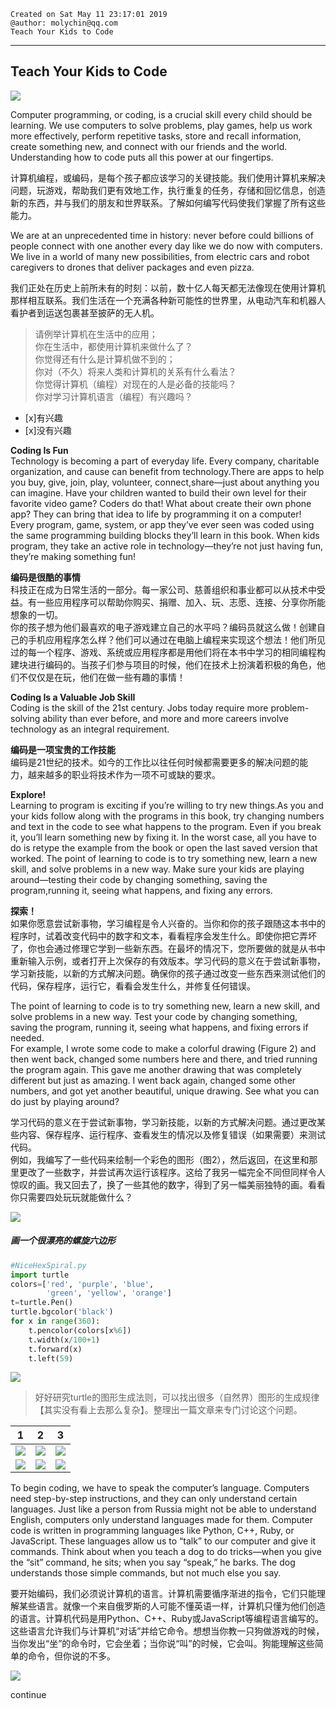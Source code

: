 ```
Created on Sat May 11 23:17:01 2019  
@author: molychin@qq.com  
Teach Your Kids to Code  
```  

---  
## **Teach Your Kids to Code**

![](res/2019-5-12-12-22-54.png)

Computer programming, or coding, is a crucial skill every child should be learning. We use computers to solve problems, play games, help us work more effectively, perform repetitive tasks, store and recall information, create something new, and connect with our friends and the world. Understanding how to code puts all this power at our fingertips.

计算机编程，或编码，是每个孩子都应该学习的关键技能。我们使用计算机来解决问题，玩游戏，帮助我们更有效地工作，执行重复的任务，存储和回忆信息，创造新的东西，并与我们的朋友和世界联系。了解如何编写代码使我们掌握了所有这些能力。

We are at an unprecedented time in history: never before could billions of people connect with one another every day like we do now with computers. We live in a world of many new possibilities, from electric cars and robot caregivers to drones that deliver packages and even pizza.

我们正处在历史上前所未有的时刻：以前，数十亿人每天都无法像现在使用计算机那样相互联系。我们生活在一个充满各种新可能性的世界里，从电动汽车和机器人看护者到运送包裹甚至披萨的无人机。

>请例举计算机在生活中的应用；  
你在生活中，都使用计算机来做什么了？  
你觉得还有什么是计算机做不到的；  
你对（不久）将来人类和计算机的关系有什么看法？  
你觉得计算机（编程）对现在的人是必备的技能吗？  
你对学习计算机语言（编程）有兴趣吗？
- [x]有兴趣
- [x]没有兴趣


**Coding Is Fun**  
Technology is becoming a part of everyday life. Every company, charitable organization, and cause can benefit from technology.There are apps to help you buy, give, join, play, volunteer, connect,share—just about anything you can imagine.
Have your children wanted to build their own level for their favorite video game? Coders do that! What about create their own phone app? They can bring that idea to life by programming it on a computer! Every program, game, system, or app they’ve ever seen was coded using the same programming building blocks they’ll learn in this book. When kids program, they take an active role in technology—they’re not just having fun, they’re making something fun!

**编码是很酷的事情**  
科技正在成为日常生活的一部分。每一家公司、慈善组织和事业都可以从技术中受益。有一些应用程序可以帮助你购买、捐赠、加入、玩、志愿、连接、分享你所能想象的一切。  
你的孩子想为他们最喜欢的电子游戏建立自己的水平吗？编码员就这么做！创建自己的手机应用程序怎么样？他们可以通过在电脑上编程来实现这个想法！他们所见过的每一个程序、游戏、系统或应用程序都是用他们将在本书中学习的相同编程构建块进行编码的。当孩子们参与项目的时候，他们在技术上扮演着积极的角色，他们不仅仅是在玩，他们在做一些有趣的事情！

**Coding Is a Valuable Job Skill**  
Coding is the skill of the 21st century. Jobs today require more problem-solving ability than ever before, and more and more careers involve technology as an integral requirement.

**编码是一项宝贵的工作技能**  
编码是21世纪的技术。如今的工作比以往任何时候都需要更多的解决问题的能力，越来越多的职业将技术作为一项不可或缺的要求。

**Explore!**  
Learning to program is exciting if you’re willing to try new things.As you and your kids follow along with the programs in this book, try changing numbers and text in the code to see what happens to the program. Even if you break it, you’ll learn something new by fixing it. In the worst case, all you have to do is retype the example from the book or open the last saved version that worked. The point of learning to code is to try something new, learn a new skill, and solve problems in a new way. Make sure your kids are playing around—testing their code by changing something, saving the program,running it, seeing what happens, and fixing any errors.

**探索！**   
如果你愿意尝试新事物，学习编程是令人兴奋的。当你和你的孩子跟随这本书中的程序时，试着改变代码中的数字和文本，看看程序会发生什么。即使你把它弄坏了，你也会通过修理它学到一些新东西。在最坏的情况下，您所要做的就是从书中重新输入示例，或者打开上次保存的有效版本。学习代码的意义在于尝试新事物，学习新技能，以新的方式解决问题。确保你的孩子通过改变一些东西来测试他们的代码，保存程序，运行它，看看会发生什么，并修复任何错误。

The point of learning to code is to try something new, learn a new skill, and solve problems in a new way. Test your code by changing something, saving the program, running it, seeing what happens, and fixing errors if needed.  
For example, I wrote some code to make a colorful drawing (Figure 2) and then went back, changed some numbers here and there, and tried running the program again. This gave me another drawing that was completely different but just as amazing. I went back again, changed some other numbers, and got yet another beautiful, unique drawing. See what you can do just by playing around?   

学习代码的意义在于尝试新事物，学习新技能，以新的方式解决问题。通过更改某些内容、保存程序、运行程序、查看发生的情况以及修复错误（如果需要）来测试代码。  
例如，我编写了一些代码来绘制一个彩色的图形（图2），然后返回，在这里和那里更改了一些数字，并尝试再次运行该程序。这给了我另一幅完全不同但同样令人惊叹的画。我又回去了，换了一些其他的数字，得到了另一幅美丽独特的画。看看你只需要四处玩玩就能做什么？

![](res/2019-5-12-13-56-52.png)

##### 画一个很漂亮的螺旋六边形
```python
#NiceHexSpiral.py
import turtle   
colors=['red', 'purple', 'blue',
        'green', 'yellow', 'orange']
t=turtle.Pen()
turtle.bgcolor('black')
for x in range(360):
    t.pencolor(colors[x%6])
    t.width(x/100+1)
    t.forward(x)        
    t.left(59)
```

![](res/2019-5-12-16-19-41.png)

>好好研究turtle的图形生成法则，可以找出很多（自然界）图形的生成规律【其实没有看上去那么复杂】。整理出一篇文章来专门讨论这个问题。  

| 1 | 2 | 3 |
|---|---|---|
|![](res/2019-5-12-16-23-13a.png)|![](res/2019-5-12-16-23-13b.png)|![](res/2019-5-12-16-23-13c.png)|
|![](res/2019-5-12-16-23-13d.png)|![](res/2019-5-12-16-23-13e.png)|![](res/2019-5-12-16-19-41.png)|


To begin coding, we have to speak the computer’s language. Computers need step-by-step instructions, and they can only understand certain languages. Just like a person from Russia might not be able to understand English, computers only understand languages made for them. Computer code is written in programming languages like Python, C++, Ruby, or JavaScript. These languages allow us to “talk” to our computer and give it commands. Think about when you teach a dog to do tricks—when you give the “sit” command, he sits; when you say “speak,” he barks. The dog understands those simple commands, but not much else you say.

要开始编码，我们必须说计算机的语言。计算机需要循序渐进的指令，它们只能理解某些语言。就像一个来自俄罗斯的人可能不懂英语一样，计算机只懂为他们创造的语言。计算机代码是用Python、C++、Ruby或JavaScript等编程语言编写的。这些语言允许我们与计算机“对话”并给它命令。想想当你教一只狗做游戏的时候，当你发出“坐”的命令时，它会坐着；当你说“叫”的时候，它会叫。狗能理解这些简单的命令，但你说的不多。

![](res/2019-5-12-21-32-19.png)













continue
